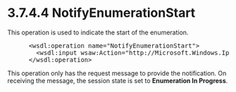 <html dir="LTR" xmlns:mshelp="http://msdn.microsoft.com/mshelp" xmlns:ddue="http://ddue.schemas.microsoft.com/authoring/2003/5" xmlns:xlink="http://www.w3.org/1999/xlink" xmlns:tool="http://www.microsoft.com/tooltip">
 <body>
 <div id="header">
 <h1 class="heading">3.7.4.4 NotifyEnumerationStart</h1>
 </div>
 <div id="mainSection">
 <div id="mainBody">
 <div id="allHistory" class="saveHistory"></div>
 <div id="sectionSection0" class="section" name="collapseableSection">
 

<p>This operation is used to indicate the start of the
enumeration.</p>

<dl>
<dd>
<div><pre> &lt;wsdl:operation name=&quot;NotifyEnumerationStart&quot;&gt;
   &lt;wsdl:input wsaw:Action=&quot;http://Microsoft.Windows.Ipam/IIpamEnumeratorCallback/NotifyEnumerationStart&quot; message=&quot;ipam:IIpamEnumeratorCallback_NotifyEnumerationStart_InputMessage&quot; /&gt;
 &lt;/wsdl:operation&gt;
</pre></div>
</dd></dl>

<p>This operation only has the request message to provide the
notification. On receiving the message, the session state is set to <b>Enumeration
In Progress</b>. </p>


 </div>
 </div>
 </div>
 </body>
</html>
